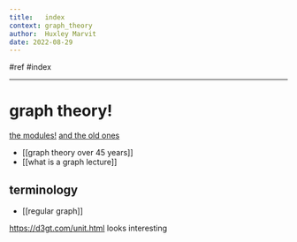 ```yaml
---
title:   index
context: graph_theory
author:  Huxley Marvit
date: 2022-08-29
---
```


 #ref #index

***

# graph theory!
[the modules!](https://docs.google.com/document/d/1_h_A7DdpynFMOksDXgo_WRZGIVBiJrniHNcEWXwK-jU/edit)
[and the old ones](https://docs.google.com/document/d/1PiklkOA35FXYdsUiWFOWIAmUsAexDEOHweePiVNqKJQ/edit)

- [[graph theory over 45 years]]
- [[what is a graph lecture]]


## terminology

- [[regular graph]]

https://d3gt.com/unit.html looks interesting

